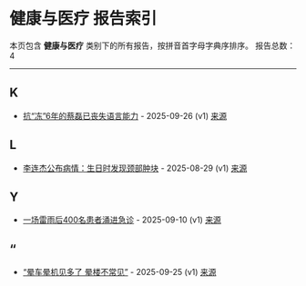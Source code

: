 # 健康与医疗 报告索引

本页包含 **健康与医疗** 类别下的所有报告，按拼音首字母字典序排序。
报告总数：4

---

## K

- [抗“冻”6年的蔡磊已丧失语言能力](kang-dong-6nian-de-cai-lei-yi-sang-shi-yu-yan-neng-li-2025-09-26--v1.md) - 2025-09-26 (v1) [来源](https://www.baidu.com/s?wd=%E6%8A%97%E2%80%9C%E5%86%BB%E2%80%9D6%E5%B9%B4%E7%9A%84%E8%94%A1%E7%A3%8A%E5%B7%B2%E4%B8%A7%E5%A4%B1%E8%AF%AD%E8%A8%80%E8%83%BD%E5%8A%9B&sa=fyb_news&rsv_dl=fyb_news)

## L

- [李连杰公布病情：生日时发现颈部肿块](li-lian-jie-gong-bu-bing-qing-sheng-ri-shi-fa-xian-jing-bu-zhong-kuai-2025-08-29--v1.md) - 2025-08-29 (v1) [来源](https://www.baidu.com/s?wd=%E6%9D%8E%E8%BF%9E%E6%9D%B0%E5%85%AC%E5%B8%83%E7%97%85%E6%83%85%EF%BC%9A%E7%94%9F%E6%97%A5%E6%97%B6%E5%8F%91%E7%8E%B0%E9%A2%88%E9%83%A8%E8%82%BF%E5%9D%97&sa=fyb_news&rsv_dl=fyb_news)

## Y

- [一场雷雨后400名患者涌进急诊](yi-chang-lei-yu-hou-400ming-huan-zhe-yong-jin-ji-zhen-2025-09-10--v1.md) - 2025-09-10 (v1) [来源](https://www.baidu.com/s?wd=%E4%B8%80%E5%9C%BA%E9%9B%B7%E9%9B%A8%E5%90%8E400%E5%90%8D%E6%82%A3%E8%BF%9B%E6%80%A5%E8%AF%8A&sa=fyb_news&rsv_dl=fyb_news)

## “

- [“晕车晕机见多了 晕楼不常见”](yun-che-yun-ji-jian-duo-liao-yun-lou-bu-chang-jian-2025-09-25--v1.md) - 2025-09-25 (v1) [来源](https://www.baidu.com/s?wd=%E2%80%9C%E6%99%95%E8%BD%A6%E6%99%95%E6%9C%BA%E8%A7%81%E5%A4%9A%E4%BA%86+%E6%99%95%E6%A5%BC%E4%B8%8D%E5%B8%B8%E8%A7%81%E2%80%9D&sa=fyb_news&rsv_dl=fyb_news)
